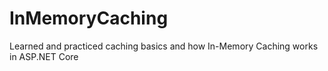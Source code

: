 # InMemoryCaching

 Learned and practiced caching basics and how In-Memory Caching works in ASP.NET Core
